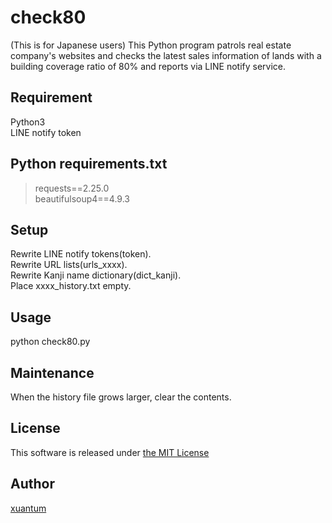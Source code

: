 # check80
(This is for Japanese users)
This Python program patrols real estate company's websites and checks the latest sales information of lands with a building coverage ratio of 80% and reports via LINE notify service.

## Requirement
Python3  
LINE notify token  

## Python requirements.txt
>requests==2.25.0  
>beautifulsoup4==4.9.3  

## Setup
Rewrite LINE notify tokens(token).  
Rewrite URL lists(urls_xxxx).  
Rewrite Kanji name dictionary(dict_kanji).  
Place xxxx_history.txt empty.  

## Usage
python check80.py

## Maintenance
When the history file grows larger, clear the contents.

## License
This software is released under [the MIT License](https://opensource.org/licenses/mit-license.php)

## Author
[xuantum](https://github.com/xuantum)

